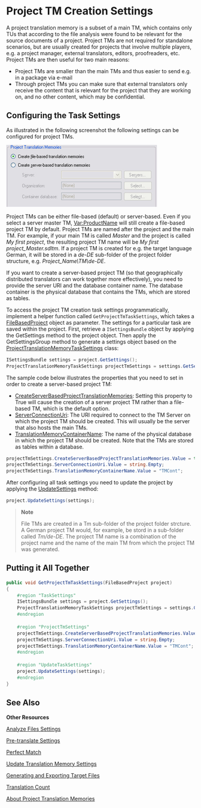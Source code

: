 Project TM Creation Settings
==

A project translation memory is a subset of a main TM, which contains only TUs that according to the file analysis were found to be relevant for the source documents of a project. Project TMs are not required for standalone scenarios, but are usually created for projects that involve multiple players, e.g. a project manager, external translators, editors, proofreaders, etc. Project TMs are then useful for two main reasons:

* Project TMs are smaller than the main TMs and thus easier to send e.g. in a package via e-mail
* Through project TMs you can make sure that external translators only receive the content that is relevant for the project that they are working on, and no other content, which may be confidential.

Configuring the Task Settings
--

As illustrated in the following screenshot the following settings can be configured for project TMs.

![SettingsProjectTms](images/SettingsProjectTms.jpg)


Project TMs can be either file-based (default) or server-based. Even if you select a server master TM, <Var:ProductName> will still create a file-based project TM by default. Project TMs are named after the project and the main TM. For example, if your main TM is called *Master* and the project is called *My first project*, the resulting project TM name will be *My first project_Master.sdltm*. If a project TM is created for e.g. the target language German, it will be stored in a *de-DE* sub-folder of the project folder structure, e.g. *Project_Name\TM\de-DE*.

If you want to create a server-based project TM (so that geographically distributed translators can work together more effectively), you need to provide the server URI and the database container name. The database container is the physical database that contains the TMs, which are stored as tables.

To access the project TM creation task settings programmatically, implement a helper function called ```GetProjectTmTaskSettings```, which takes a [FileBasedProject](../../../api/projectautomation/Sdl.ProjectAutomation.FileBased.FileBasedProject.yml) object as parameter. The settings for a particular task are saved within the project. First, retrieve a ```ISettingsBundle``` object by applying the GetSettings method to the project object. Then apply the GetSettingsGroup method to generate a settings object based on the [ProjectTranslationMemoryTaskSettings](../../../api/projectautomation/Sdl.ProjectAutomation.Settings.ProjectTranslationMemoryTaskSettings.yml) class:

```CS
ISettingsBundle settings = project.GetSettings();
ProjectTranslationMemoryTaskSettings projectTmSettings = settings.GetSettingsGroup<ProjectTranslationMemoryTaskSettings>();
```

The sample code below illustrates the properties that you need to set in order to create a server-based project TM:

* [CreateServerBasedProjectTranslationMemories](../../../api/projectautomation/Sdl.ProjectAutomation.Settings.ProjectTranslationMemoryTaskSettings.yml#Sdl_ProjectAutomation_Settings_ProjectTranslationMemoryTaskSettings_CreateServerBasedProjectTranslationMemories): Setting this property to True will cause the creation of a server project TM rather than a file-based TM, which is the default option.
* [ServerConnectionUri](../../../api/projectautomation/Sdl.ProjectAutomation.Settings.ProjectTranslationMemoryTaskSettings.yml#Sdl_ProjectAutomation_Settings_ProjectTranslationMemoryTaskSettings_ServerConnectionUri): The URI required to connect to the TM Server on which the project TM should be created. This will usually be the server that also hosts the main TMs.
* [TranslationMemoryContainerName](../../../api/projectautomation/Sdl.ProjectAutomation.Settings.ProjectTranslationMemoryTaskSettings.yml#Sdl_ProjectAutomation_Settings_ProjectTranslationMemoryTaskSettings_TranslationMemoryContainerName): The name of the physical database in which the project TM should be created. Note that the TMs are stored as tables within a database.

```CS
projectTmSettings.CreateServerBasedProjectTranslationMemories.Value = true;
projectTmSettings.ServerConnectionUri.Value = string.Empty;
projectTmSettings.TranslationMemoryContainerName.Value = "TMCont";
```

After configuring all task settings you need to update the project by applying the [UpdateSettings](../../../api/projectautomation/Sdl.ProjectAutomation.FileBased.FileBasedProject.yml#Sdl_ProjectAutomation_FileBased_FileBasedProject_UpdateSettings_Sdl_Core_Globalization_Language_Sdl_Core_Settings_ISettingsBundle_) method:

```CS
project.UpdateSettings(settings);
```

>**Note**
>
>File TMs are created in a Tm sub-folder of the project folder strcture. A German project TM would, for example, be stord in a sub-folder called *Tm/de-DE*. The project TM name is a combination of the project name and the name of the main TM from which the project TM was generated.

Putting it All Together
--

```CS
public void GetProjectTmTaskSettings(FileBasedProject project)
{
    #region "TaskSettings"
    ISettingsBundle settings = project.GetSettings();
    ProjectTranslationMemoryTaskSettings projectTmSettings = settings.GetSettingsGroup<ProjectTranslationMemoryTaskSettings>();            
    #endregion

    #region "ProjectTmSettings"
    projectTmSettings.CreateServerBasedProjectTranslationMemories.Value = true;
    projectTmSettings.ServerConnectionUri.Value = string.Empty;
    projectTmSettings.TranslationMemoryContainerName.Value = "TMCont";
    #endregion

    #region "UpdateTaskSettings"
    project.UpdateSettings(settings);
    #endregion
}
```

See Also
--

**Other Resources**

[Analyze Files Settings](analyze_files_settings.md)

[Pre-translate Settings](project_tm_creation_settings.md)

[Perfect Match](perfect_match.md)

[Update Translation Memory Settings](update_translation_memory_settings.md)

[Generating and Exporting Target Files](generating_and_exporting_target_files.md)

[Translation Count](translation_count.md)

[About Project Translation Memories](..\about_project_translation_memories.md)